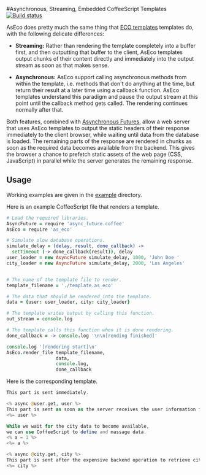 #Asynchronous, Streaming, Embedded CoffeeScript Templates <a href="http://travis-ci.org/#!/kevgo/as_eco" target="_blank"><img src="https://secure.travis-ci.org/kevgo/as_eco.png" alt="Build status"></a>

AsEco does pretty much the same thing that [ECO templates](https://github.com/sstephenson/eco) templates do, with the following delicate differences:

*   __Streaming:__ Rather than rendering the template completely into a buffer first, and then outputting that buffer to the client, 
    AsEco templates output chunks of their content directly and immediately into the output stream as soon as that makes sense.

*   __Asynchronous:__ AsEco support calling asynchronous methods from within the template, 
    i.e. methods that don't do anything at the time, but return their result at a later time using a callback function.
    AsEco templates understand this paradigm and pause the output stream at this point until the callback method gets called. 
    The rendering continues normally after that.


Both features, combined with [Asynchronous Futures](https://github.com/kevgo/async_future.coffee),
allow a web server that uses AsEco templates to output the static headers of their response
immediately to the client browser, while waiting until data from the database is loaded. The remaining parts of the response are rendered
in chunks as soon as the required data becomes available from the backend. 
This gives the browser a chance to prefetch static assets of the web page (CSS, JavaScript) in parallel while the 
server generates the remaining response.


## Usage

Working examples are given in the [example](https://github.com/kevgo/as_eco/tree/master/examples) directory.

Here is an example CoffeeScript file that renders a template.

```coffeescript
# Load the required libraries.
AsyncFuture = require 'async_future.coffee'
AsEco = require 'as_eco'

# Simulate slow database operations.
simulate_delay = (delay, result, done_callback) ->
  setTimeout (-> done_callback(result)), delay
user_loader = new AsyncFuture simulate_delay, 1000, 'John Doe '
city_loader = new AsyncFuture simulate_delay, 2000, 'Los Angeles'


# The name of the template file to render.
template_filename = './template.as_eco'

# The data that should be rendered into the template.
data = {user: user_loader, city: city_loader}

# The template writes output by calling this function.
out_stream = console.log

# The template calls this function when it is done rendering.
done_callback = -> console.log '\n\n[rending finished]'

console.log '[rendering start]\n'
AsEco.render_file template_filename,
                  data,
                  console.log,
                  done_callback

```

Here is the corresponding template.
```php
This part is sent immediately.

<% async @user.get, user %>
This part is sent as soon as the server receives the user information from its backend.
<%= user %>

While we wait for the city data to become available, 
we can use CoffeeScript to define and massage data.
<% a = 1 %>
<%= a %>

<% async @city.get, city %>
This part is sent after the expensive backend operation to retrieve city data finishes.
<%= city %>
```
